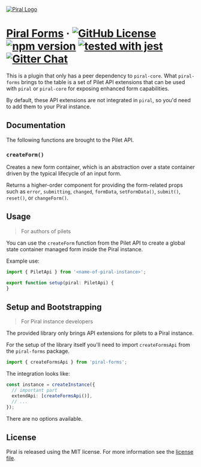 [![Piral Logo](https://github.com/smapiot/piral/raw/master/docs/assets/logo.png)](https://piral.io)

# [Piral Forms](https://piral.io) &middot; [![GitHub License](https://img.shields.io/badge/license-MIT-blue.svg)](https://github.com/smapiot/piral/blob/master/LICENSE) [![npm version](https://img.shields.io/npm/v/piral-forms.svg?style=flat)](https://www.npmjs.com/package/piral-forms) [![tested with jest](https://img.shields.io/badge/tested_with-jest-99424f.svg)](https://jestjs.io) [![Gitter Chat](https://badges.gitter.im/gitterHQ/gitter.png)](https://gitter.im/piral-io/community)

This is a plugin that only has a peer dependency to `piral-core`. What `piral-forms` brings to the table is a set of Pilet API extensions that can be used with `piral` or `piral-core` for exposing enhanced form capabilities.

By default, these API extensions are not integrated in `piral`, so you'd need to add them to your Piral instance.

## Documentation

The following functions are brought to the Pilet API.

### `createForm()`

Creates a new form container, which is an abstraction over a state container driven by the typical lifecycle of an input form.

Returns a higher-order component for providing the form-related props such as `error`, `submitting`, `changed`, `formData`, `setFormData()`, `submit()`, `reset()`, or `changeForm()`.

## Usage

> For authors of pilets

You can use the `createForm` function from the Pilet API to create a global state container managed form inside the Piral instance.

Example use:

```ts
import { PiletApi } from '<name-of-piral-instance>';

export function setup(piral: PiletApi) {
}
```

## Setup and Bootstrapping

> For Piral instance developers

The provided library only brings API extensions for pilets to a Piral instance.

For the setup of the library itself you'll need to import `createFormsApi` from the `piral-forms` package.

```ts
import { createFormsApi } from 'piral-forms';
```

The integration looks like:

```ts
const instance = createInstance({
  // important part
  extendApi: [createFormsApi()],
  // ...
});
```

There are no options available.

## License

Piral is released using the MIT license. For more information see the [license file](./LICENSE).
